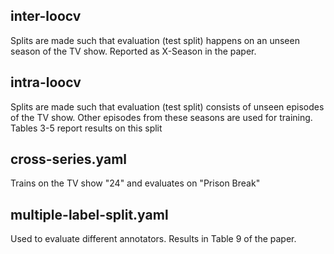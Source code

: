 ## inter-loocv

Splits are made such that evaluation (test split) happens on an unseen season of the TV show. Reported as X-Season in the paper.


## intra-loocv

Splits are made such that evaluation (test split) consists of unseen episodes of the TV show. Other episodes from these seasons are used for training. Tables 3-5 report results on this split


## cross-series.yaml

Trains on the TV show "24" and evaluates on "Prison Break"


## multiple-label-split.yaml

Used to evaluate different annotators. Results in Table 9 of the paper.

